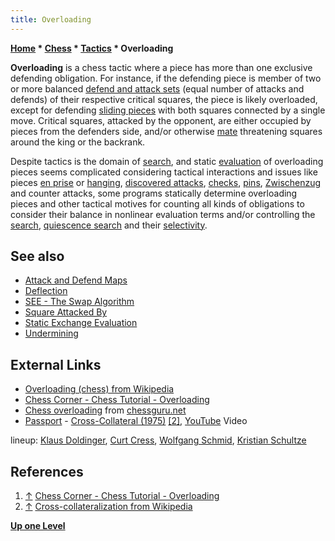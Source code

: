```yaml
---
title: Overloading
---
```

**[Home](Home "Home") \* [Chess](Chess "Chess") \* [Tactics](Tactics "Tactics") \* Overloading**


**Overloading** is a chess tactic where a piece has more than one exclusive defending obligation. For instance, if the defending piece is member of two or more balanced [defend and attack sets](Attack_and_Defend_Maps "Attack and Defend Maps") (equal number of attacks and defends) of their respective critical squares, the piece is likely overloaded, except for defending [sliding pieces](Sliding_Pieces "Sliding Pieces") with both squares connected by a single move. Critical squares, attacked by the opponent, are either occupied by pieces from the defenders side, and/or otherwise [mate](Checkmate "Checkmate") threatening squares around the king or the backrank.


Despite tactics is the domain of [search](Search "Search"), and static [evaluation](Evaluation "Evaluation") of overloading pieces seems complicated considering tactical interactions and issues like pieces [en prise](En_prise "En prise") or [hanging](Hanging_Piece "Hanging Piece"), [discovered attacks](Discovered_Attack "Discovered Attack"), [checks](Check "Check"), [pins](Pin "Pin"), [Zwischenzug](Zwischenzug "Zwischenzug") and counter attacks, some programs statically determine overloading pieces and other tactical motives for counting all kinds of obligations to consider their balance in nonlinear evaluation terms and/or controlling the [search](Search "Search"), [quiescence search](Quiescence_Search "Quiescence Search") and their [selectivity](Selectivity "Selectivity").



## See also


* [Attack and Defend Maps](Attack_and_Defend_Maps "Attack and Defend Maps")
* [Deflection](index.php?title=Deflection&action=edit&redlink=1 "Deflection (page does not exist)")
* [SEE - The Swap Algorithm](SEE_-_The_Swap_Algorithm "SEE - The Swap Algorithm")
* [Square Attacked By](Square_Attacked_By "Square Attacked By")
* [Static Exchange Evaluation](Static_Exchange_Evaluation "Static Exchange Evaluation")
* [Undermining](Undermining "Undermining")


## External Links


* [Overloading (chess) from Wikipedia](https://en.wikipedia.org/wiki/Overloading_%28chess%29)
* [Chess Corner - Chess Tutorial - Overloading](http://www.chesscorner.com/tutorial/tactics/overloading/overload.htm)
* [Chess overloading](http://www.chessguru.net/tactic/overloading/) from [chessguru.net](http://www.chessguru.net/)
* [Passport](Category:Passport "Category:Passport") - [Cross-Collateral (1975)](https://en.wikipedia.org/wiki/Passport_%28band%29#Discography) <a id="cite-note-2" href="#cite-ref-2">[2]</a>, [YouTube](https://en.wikipedia.org/wiki/YouTube) Video


 lineup: [Klaus Doldinger](Category:Klaus_Doldinger "Category:Klaus Doldinger"), [Curt Cress](Category:Curt_Cress "Category:Curt Cress"), [Wolfgang Schmid](Category:Wolfgang_Schmid "Category:Wolfgang Schmid"), [Kristian Schultze](https://en.wikipedia.org/wiki/Kristian_Schultze)
 
## References


1. <a id="cite-ref-1" href="#cite-note-1">↑</a> [Chess Corner - Chess Tutorial - Overloading](http://www.chesscorner.com/tutorial/tactics/overloading/overload.htm)
2. <a id="cite-ref-2" href="#cite-note-2">↑</a> [Cross-collateralization from Wikipedia](https://en.wikipedia.org/wiki/Cross-collateralization)

**[Up one Level](Tactics "Tactics")**







 
